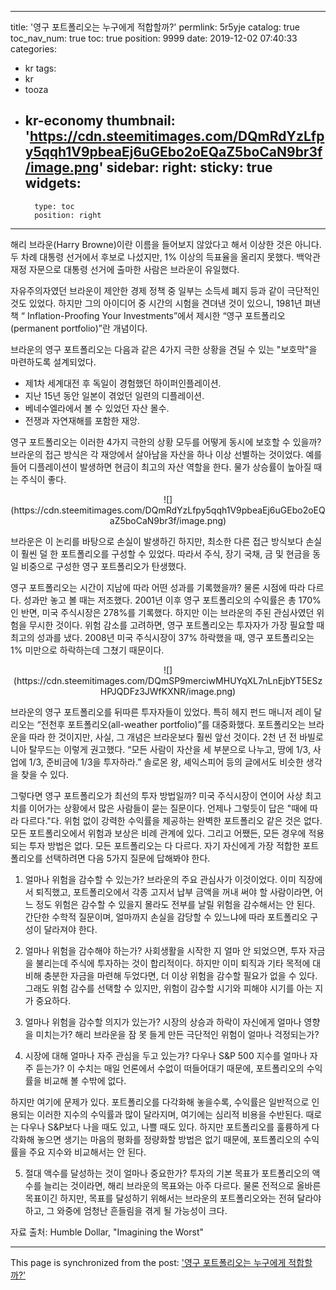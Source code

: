
---
title: '영구 포트폴리오는 누구에게 적합할까?'
permlink: 5r5yje
catalog: true
toc_nav_num: true
toc: true
position: 9999
date: 2019-12-02 07:40:33
categories:
- kr
tags:
- kr
- tooza
- kr-economy
thumbnail: 'https://cdn.steemitimages.com/DQmRdYzLfpy5qqh1V9pbeaEj6uGEbo2oEQaZ5boCaN9br3f/image.png'
sidebar:
    right:
        sticky: true
widgets:
    -
        type: toc
        position: right
---


해리 브라운(Harry Browne)이란 이름을 들어보지 않았다고 해서 이상한 것은 아니다. 두 차례 대통령 선거에서 후보로 나섰지만, 1% 이상의 득표율을 올리지 못했다. 백악관 재정 자문으로 대통령 선거에 출마한 사람은 브라운이 유일했다.  

자유주의자였던 브라운이 제안한 경제 정책 중 일부는 소득세 폐지 등과 같이 극단적인 것도 있었다. 하지만 그의 아이디어 중 시간의 시험을 견뎌낸 것이 있으니, 1981년 펴낸 책 “ Inflation-Proofing Your Investments”에서 제시한 “영구 포트폴리오(permanent portfolio)”란 개념이다. 

브라운의 영구 포트폴리오는 다음과 같은 4가지 극한 상황을 견딜 수 있는 "보호막"을 마련하도록 설계되었다. 

- 제1차 세계대전 후 독일이 경험했던 하이퍼인플레이션.
- 지난 15년 동안 일본이 겪었던 일련의 디플레이션.
- 베네수엘라에서 볼 수 있었던 자산 몰수.
- 전쟁과 자연재해를 포함한 재앙. 

영구 포트폴리오는 이러한 4가지 극한의 상황 모두를 어떻게 동시에 보호할 수 있을까? 브라운의 접근 방식은 각 재앙에서 살아남을 자산을 하나 이상 선별하는 것이었다. 예를 들어 디플레이션이 발생하면 현금이 최고의 자산 역할을 한다. 물가 상승률이 높아질 때는 주식이 좋다. 

<center>
![](https://cdn.steemitimages.com/DQmRdYzLfpy5qqh1V9pbeaEj6uGEbo2oEQaZ5boCaN9br3f/image.png)
</center>

브라운은 이 논리를 바탕으로 손실이 발생하긴 하지만, 최소한 다른 접근 방식보다 손실이 훨씬 덜 한 포트폴리오를 구성할 수 있었다. 따라서 주식, 장기 국채, 금 및 현금을 동일 비중으로 구성한 영구 포트폴리오가 탄생했다. 

영구 포트폴리오는 시간이 지남에 따라 어떤 성과를 기록했을까? 물론 시점에 따라 다르다. 성과만 놓고 볼 때는 저조했다. 2001년 이후 영구 포트폴리오의 수익률은 총 170%인 반면, 미국 주식시장은 278%를 기록했다. 하지만 이는 브라운의 주된 관심사였던 위험을 무시한 것이다. 위험 감소를 고려하면, 영구 포트폴리오는 투자자가 가장 필요할 때 최고의 성과를 냈다. 2008년 미국 주식시장이 37% 하락했을 때, 영구 포트폴리오는 1% 미만으로 하락하는데 그쳤기 때문이다. 

<center>
![](https://cdn.steemitimages.com/DQmSP9merciwMHUYqXL7nLnEjbYT5ESzHPJQDFz3JWfKXNR/image.png)
</center>

브라운의 영구 포트폴리오를 뒤따른 투자자들이 있었다. 특히 헤지 펀드 매니저 레이 달리오는 “전천후 포트폴리오(all-weather portfolio)”를 대중화했다. 포트폴리오는 브라운을 따라 한 것이지만, 사실, 그 개념은 브라운보다 훨씬 앞선 것이다. 2천 년 전 바빌로니아 탈무드는 이렇게 권고했다. “모든 사람이 자산을 세 부분으로 나누고, 땅에 1/3, 사업에 1/3, 준비금에 1/3을 투자하라.” 솔로몬 왕, 셰익스피어 등의 글에서도 비슷한 생각을 찾을 수 있다. 

그렇다면 영구 포트폴리오가 최선의 투자 방법일까? 미국 주식시장이 연이어 사상 최고치를 이어가는 상황에서 많은 사람들이 묻는 질문이다. 언제나 그렇듯이 답은 "때에 따라 다르다."다. 위험 없이 강력한 수익률을 제공하는 완벽한 포트폴리오 같은 것은 없다. 모든 포트폴리오에서 위험과 보상은 비례 관계에 있다. 그리고 어쨌든, 모든 경우에 적용되는 투자 방법은 없다. 모든 포트폴리오는 다 다르다. 자기 자신에게 가장 적합한 포트폴리오를 선택하려면 다음 5가지 질문에 답해봐야 한다.  

1. 얼마나 위험을 감수할 수 있는가? 브라운의 주요 관심사가 이것이었다. 이미 직장에서 퇴직했고, 포트폴리오에서 각종 고지서 납부 금액을 꺼내 써야 할 사람이라면, 어느 정도 위험은 감수할 수 있을지 몰라도 전부를 날릴 위험을 감수해서는 안 된다. 간단한 수학적 질문이며, 얼마까지 손실을 감당할 수 있느냐에 따라 포트폴리오 구성이 달라져야 한다.  

2. 얼마나 위험을 감수해야 하는가? 사회생활을 시작한 지 얼마 안 되었으면, 투자 자금을 불리는데 주식에 투자하는 것이 합리적이다. 하지만 이미 퇴직과 기타 목적에 대비해 충분한 자금을 마련해 두었다면, 더 이상 위험을 감수할 필요가 없을 수 있다. 그래도 위험 감수를 선택할 수 있지만, 위험이 감수할 시기와 피해야 시기를 아는 지가 중요하다.  

3. 얼마나 위험을 감수할 의지가 있는가? 시장의 상승과 하락이 자신에게 얼마나 영향을 미치는가? 해리 브라운을 잠 못 들게 만든 극단적인 위험이 얼마나 걱정되는가? 

4. 시장에 대해 얼마나 자주 관심을 두고 있는가? 다우나 S&P 500 지수를 얼마나 자주 듣는가? 이 수치는 매일 언론에서 수없이 떠들어대기 때문에, 포트폴리오의 수익률을 비교해 볼 수밖에 없다.  

하지만 여기에 문제가 있다. 포트폴리오를 다각화해 놓을수록, 수익률은 일반적으로 인용되는 이러한 지수의 수익률과 많이 달라지며, 여기에는 심리적 비용을 수반된다. 때로는 다우나 S&P보다 나을 때도 있고, 나쁠 때도 있다. 하지만 포트폴리오를 훌륭하게 다각화해 놓으면 생기는 마음의 평화를 정량화할 방법은 없기 때문에, 포트폴리오의 수익률을 주요 지수와 비교해서는 안 된다.  

5. 절대 액수를 달성하는 것이 얼마나 중요한가? 투자의 기본 목표가 포트폴리오의 액수를 늘리는 것이라면, 해리 브라운의 목표와는 아주 다르다. 물론 전적으로 올바른 목표이긴 하지만, 목표를 달성하기 위해서는 브라운의 포트폴리오와는 전혀 달라야 하고, 그 와중에 엄청난 흔들림을 겪게 될 가능성이 크다.  

자료 출처: Humble Dollar, "Imagining the Worst"

- - -

This page is synchronized from the post: ['영구 포트폴리오는 누구에게 적합할까?'](https://steemit.com/@pius.pius/5r5yje)

